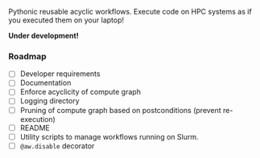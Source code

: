 Pythonic reusable acyclic workflows. Execute code on HPC systems as if you executed them on your laptop!

**Under development!**

### Roadmap

- [ ] Developer requirements
- [ ] Documentation
- [ ] Enforce acyclicity of compute graph
- [ ] Logging directory
- [ ] Pruning of compute graph based on postconditions (prevent re-execution)
- [ ] README
- [ ] Utility scripts to manage workflows running on Slurm.
- [ ] `@aw.disable` decorator
